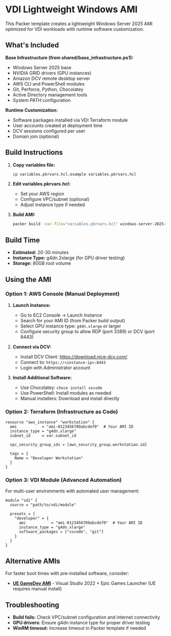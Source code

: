 # VDI Lightweight Windows AMI

This Packer template creates a lightweight Windows Server 2025 AMI optimized for VDI workloads with runtime software customization.

## What's Included

**Base Infrastructure (from shared/base_infrastructure.ps1):**
- Windows Server 2025 base
- NVIDIA GRID drivers (GPU instances)
- Amazon DCV remote desktop server
- AWS CLI and PowerShell modules
- Git, Perforce, Python, Chocolatey
- Active Directory management tools
- System PATH configuration

**Runtime Customization:**
- Software packages installed via VDI Terraform module
- User accounts created at deployment time
- DCV sessions configured per user
- Domain join (optional)

## Build Instructions

1. **Copy variables file:**
   ```bash
   cp variables.pkrvars.hcl.example variables.pkrvars.hcl
   ```

2. **Edit variables.pkrvars.hcl:**
   - Set your AWS region
   - Configure VPC/subnet (optional)
   - Adjust instance type if needed

3. **Build AMI:**
   ```bash
   packer build -var-file="variables.pkrvars.hcl" windows-server-2025-lightweight.pkr.hcl
   ```

## Build Time

- **Estimated:** 20-30 minutes
- **Instance Type:** g4dn.2xlarge (for GPU driver testing)
- **Storage:** 80GB root volume

## Using the AMI

### Option 1: AWS Console (Manual Deployment)

1. **Launch Instance:**
   - Go to EC2 Console → Launch Instance
   - Search for your AMI ID (from Packer build output)
   - Select GPU instance type: `g4dn.xlarge` or larger
   - Configure security group to allow RDP (port 3389) or DCV (port 8443)

2. **Connect via DCV:**
   - Install DCV Client: https://download.nice-dcv.com/
   - Connect to: `https://<instance-ip>:8443`
   - Login with Administrator account

3. **Install Additional Software:**
   - Use Chocolatey: `choco install vscode`
   - Use PowerShell: Install modules as needed
   - Manual installers: Download and install directly

### Option 2: Terraform (Infrastructure as Code)

```hcl
resource "aws_instance" "workstation" {
  ami           = "ami-0123456789abcdef0"  # Your AMI ID
  instance_type = "g4dn.xlarge"
  subnet_id     = var.subnet_id

  vpc_security_group_ids = [aws_security_group.workstation.id]

  tags = {
    Name = "Developer Workstation"
  }
}
```

### Option 3: VDI Module (Advanced Automation)

For multi-user environments with automated user management:

```hcl
module "vdi" {
  source = "path/to/vdi/module"

  presets = {
    "developer" = {
      ami           = "ami-0123456789abcdef0"  # Your AMI ID
      instance_type = "g4dn.xlarge"
      software_packages = ["vscode", "git"]
    }
  }
}
```

## Alternative AMIs

For faster boot times with pre-installed software, consider:
- **[UE GameDev AMI](../ue-gamedev/README.md)** - Visual Studio 2022 + Epic Games Launcher (UE requires manual install)

## Troubleshooting

- **Build fails:** Check VPC/subnet configuration and internet connectivity
- **GPU drivers:** Ensure g4dn instance type for proper driver testing
- **WinRM timeout:** Increase timeout in Packer template if needed

